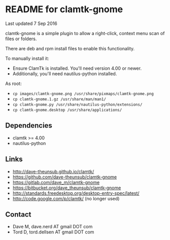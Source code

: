 # README for clamtk-gnome

Last updated 7 Sep 2016

clamtk-gnome is a simple plugin to allow a right-click, context menu scan of files or folders.

There are deb and rpm install files to enable this functionality.

To manually install it:
* Ensure ClamTk is installed. You'll need version 4.00 or newer.
* Additionally, you'll need nautilus-python installed.

As root:
* ```cp images/clamtk-gnome.png /usr/share/pixmaps/clamtk-gnome.png```
* ```cp clamtk-gnome.1.gz /usr/share/man/man1/```
* ```cp clamtk-gnome.py /usr/share/nautilus-python/extensions/```
* ```cp clamtk-gnome.desktop /usr/share/applications/```

## Dependencies

* clamtk >= 4.00
* nautilus-python

## Links

* http://dave-theunsub.github.io/clamtk/
* https://github.com/dave-theunsub/clamtk-gnome
* https://gitlab.com/dave_m/clamtk-gnome
* https://bitbucket.org/dave_theunsub/clamtk-gnome
* http://standards.freedesktop.org/desktop-entry-spec/latest/
* http://code.google.com/p/clamtk/ (no longer used)

## Contact

* Dave M, dave.nerd AT gmail DOT com
* Tord D, tord.dellsen AT gmail DOT com
